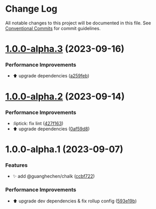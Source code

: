 # Change Log

All notable changes to this project will be documented in this file.
See [Conventional Commits](https://conventionalcommits.org) for commit guidelines.

# [1.0.0-alpha.3](https://github.com/guanghechen/sora/compare/@guanghechen/chalk@1.0.0-alpha.2...@guanghechen/chalk@1.0.0-alpha.3) (2023-09-16)


### Performance Improvements

* ⬆️ upgrade dependencies ([a259feb](https://github.com/guanghechen/sora/commit/a259feba5933148a34e4f498c9b883a5f87b7b50))





# [1.0.0-alpha.2](https://github.com/guanghechen/sora/compare/@guanghechen/chalk@1.0.0-alpha.1...@guanghechen/chalk@1.0.0-alpha.2) (2023-09-14)


### Performance Improvements

* :liptick: fix lint ([427f163](https://github.com/guanghechen/sora/commit/427f16364e9839e6f1cbd02394af5296a0e298c4))
* ⬆️ upgrade dependencies ([0af59d8](https://github.com/guanghechen/sora/commit/0af59d85d8c2c514f57e5289e87f0a3cbb6ab5ab))





# 1.0.0-alpha.1 (2023-09-07)


### Features

* ✨ add @guanghechen/chalk ([ccbf722](https://github.com/guanghechen/sora/commit/ccbf722bc5ea55e5a79463e4351975a8d8bb6a06))


### Performance Improvements

* ⬆️ upgrade dev dependencies & fix rollup config ([593e19b](https://github.com/guanghechen/sora/commit/593e19bf68c159ec4f9f5d34a567c832997b5055))
